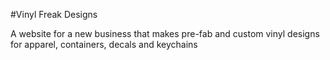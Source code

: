 #Vinyl Freak Designs

A website for a new business that makes pre-fab and custom vinyl designs for apparel, containers, decals and keychains